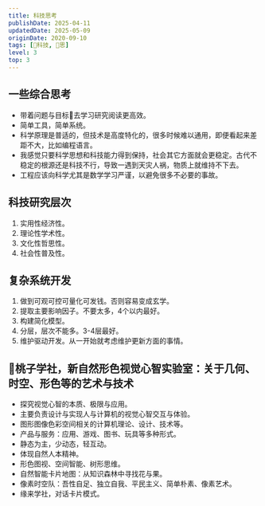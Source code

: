 ```yaml
---
title: 科技思考
publishDate: 2025-04-11
updatedDate: 2025-05-09
originDate: 2020-09-10
tags: [🔭科技, 🤔思]
level: 3
top: 3
---
```


## 一些综合思考

- 带着问题与目标🎯去学习研究阅读更高效。
- 简单工具，简单系统。
- 科学原理是普适的，但技术是高度特化的，很多时候难以通用，即便看起来差距不大，比如编程语言。
- 我感觉只要科学思想和科技能力得到保持，社会其它方面就会更稳定。古代不稳定的根源还是科技不行，导致一遇到天灾人祸，物质上就维持不下去。
- 工程应该向科学尤其是数学学习严谨，以避免很多不必要的事故。

## 科技研究层次

1. 实用性经济性。
2. 理论性学术性。
3. 文化性哲思性。
4. 社会性普及性。

## 复杂系统开发

1. 做到可观可控可量化可发钱。否则容易变成玄学。
2. 提取主要影响因子。不要太多，4个以内最好。
3. 构建简化模型。
4. 分层，层次不能多。3-4层最好。
5. 维护驱动开发。从一开始就考虑维护更新方面的事情。

## 🍑桃子学社，新自然形色视觉心智实验室：关于几何、时空、形色等的艺术与技术

- 探究视觉心智的本质、极限与应用。
- 主要负责设计与实现人与计算机的视觉心智交互与体验。
- 图形图像色彩空间相关的计算机理论、设计、技术等。
- 产品与服务：应用、游戏、图书、玩具等多种形式。
- 静态为主，少动态，轻互动。
- 体现自然人本精神。
- 形色图视、空间智能、树形思维。
- 自然智能卡片地图：从知识森林中寻找花与果。
- 像素时空队：吾性自足、独立自我、平民主义、简单朴素、像素艺术。
- 缘来学社，对话卡片模式。
